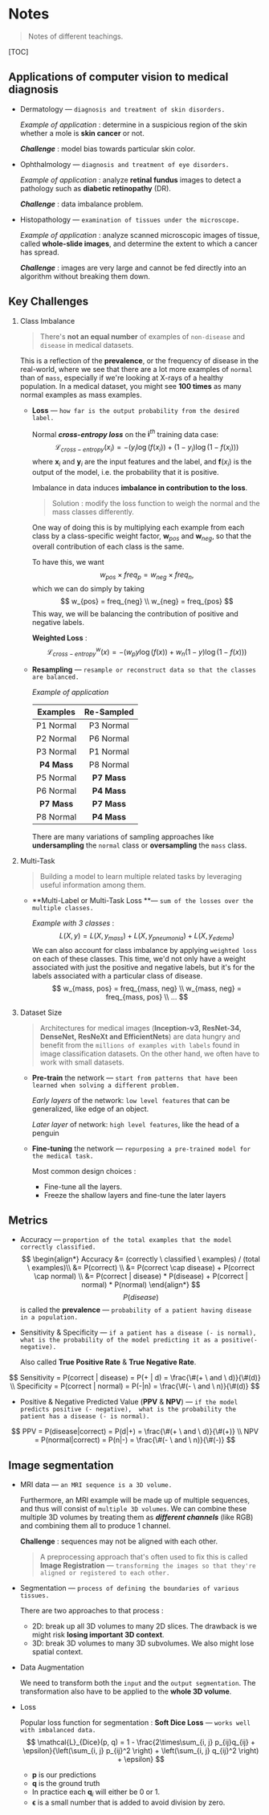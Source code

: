 # Notes

> Notes of different teachings.

[TOC]

## Applications of computer vision to medical diagnosis

- Dermatology — `diagnosis and treatment of skin disorders.`

  *Example of application* : determine in a suspicious region of the skin whether a mole is **skin cancer** or not.

  ***Challenge*** : model bias towards particular skin color.

- Ophthalmology — `diagnosis and treatment of eye disorders.`

  *Example of application* : analyze **retinal fundus** images to detect a pathology such as **diabetic retinopathy** (DR).

  ***Challenge*** : data imbalance problem.

- Histopathology — `examination of tissues under the microscope.`

  *Example of application* : analyze scanned microscopic images of tissue, called **whole-slide images**, and determine the extent to which a cancer has spread.

  ***Challenge*** : images are very large and cannot be fed directly into an algorithm without breaking them down.

## Key Challenges

1. Class Imbalance

   > There's **not an equal number** of examples of `non-disease` and `disease` in medical datasets. 

   This is a reflection of the **prevalence**, or the frequency of disease in the real-world, where we see that there are a lot more examples of `normal` than of `mass`, especially if we're looking at X-rays of a healthy population. In a medical dataset, you might see **100 times** as many normal examples as mass examples.

   * **Loss** — `how far is the output probability from the desired label.`

     Normal ***cross-entropy loss*** on the $\boldsymbol i^{th}$ training data case: 
     $$
     \mathcal{L}_{cross-entropy}(x_i) = -(y_i \log(f(x_i)) + (1-y_i) \log(1-f(x_i)))
     $$
     where $\boldsymbol x_i$ and $\boldsymbol y_i$ are the input features and the label, and $\boldsymbol f(x_i)$ is the output of the model, i.e. the probability that it is positive. 

     Imbalance in data induces **imbalance in contribution to the loss**.

     > Solution : modify the loss function to weigh the normal and the mass classes differently.

      One way of doing this is by multiplying each example from each class by a class-specific weight factor, $\boldsymbol w_{pos}$ and $\boldsymbol w_{neg}$, so that the overall contribution of each class is the same. 

     To have this, we want 
     $$
     w_{pos} \times freq_{p} = w_{neg} \times freq_{n},
     $$
     which we can do simply by taking 
     $$
     w_{pos} = freq_{neg}  \\
     w_{neg} = freq_{pos}
     $$
     This way, we will be balancing the contribution of positive and negative labels.

     **Weighted Loss** :
     $$
     \mathcal{L}_{cross-entropy}^{w}(x) = - (w_{p} y \log(f(x)) + w_{n}(1-y) \log( 1 - f(x) ) )
     $$

   * **Resampling** — `resample or reconstruct data so that the classes are balanced.`

     *Example of application*

     |  Examples   | Re-Sampled  |
     | :---------: | :---------: |
     |  P1 Normal  |  P3 Normal  |
     |  P2 Normal  |  P6 Normal  |
     |  P3 Normal  |  P1 Normal  |
     | **P4 Mass** |  P8 Normal  |
     |  P5 Normal  | **P7 Mass** |
     |  P6 Normal  | **P4 Mass** |
     | **P7 Mass** | **P7 Mass** |
     |  P8 Normal  | **P4 Mass** |

     There are many variations of sampling approaches like **undersampling** the `normal` class or **oversampling** the `mass` class.

2. Multi-Task

   > Building a model to learn multiple related tasks by leveraging useful information among them.

   * **Multi-Label or Multi-Task Loss **— `sum of the losses over the multiple classes.`

     *Example with 3 classes* :
     $$
     L(X, y) = L(X, y_{mass}) + L(X, y_{pneumonia}) + L(X, y_{edema})
     $$
     We can also account for class imbalance by applying `weighted loss` on each of these classes. This time, we'd not only have a weight associated with just the positive and negative labels, but it's for the labels associated with a particular class of disease.
     $$
     w_{mass, pos} = freq_{mass, neg}  \\
     w_{mass, neg} = freq_{mass, pos}  \\
     ...
     $$

3. Dataset Size

   >  Architectures for medical images (**Inception-v3, ResNet-34, DenseNet, ResNeXt and EfficientNets**) are data hungry and benefit from the `millions of examples with labels` found in image classification datasets. On the other hand, we often have to work with small datasets.

   * **Pre-train** the network — `start from patterns that have been learned when solving a different problem.`

     *Early layers* of the network: `low level features` that can be generalized, like edge of an object.

     *Later layer* of network: `high level features`, like the head of a penguin

   * **Fine-tuning** the network  — `repurposing a pre-trained model for the medical task.`

     Most common design choices :

     * Fine-tune all the layers.
     * Freeze the shallow layers and fine-tune the later layers

## Metrics

* Accuracy — `proportion of the total examples that the model correctly classified.`
  $$
  \begin{align*}
  Accuracy &= (correctly \ classified \ examples) / (total \ examples)\\
  &= P(correct) \\
  &= P(correct \cap disease) + P(correct \cap normal) \\
  &= P(correct | disease) * P(disease) + P(correct | normal) * P(normal)
  \end{align*}
  $$
  $$P(disease)$$ is called the **prevalence** — `probability of a patient having disease in a population.`

* Sensitivity & Specificity — `if a patient has a disease (- is normal), what is the probability of the model predicting it as a positive(- negative).` 

  Also called **True Positive Rate** & **True Negative Rate**.

$$
Sensitivity = P(correct | disease) = P(+ | d) = \frac{\#(+ \ and \ d)}{\#(d)} \\
Specificity = P(correct | normal) = P(-|n) = \frac{\#(- \ and \ n)}{\#(d)}
$$

* Positive & Negative Predicted Value (**PPV** & **NPV**) —  `if the model predicts positive (- negative),  what is the probability the patient has a disease (- is normal).` 

$$
PPV = P(disease|correct) = P(d|+) = \frac{\#(+ \ and \ d)}{\#(+)} \\
NPV = P(normal|correct) = P(n|-) = \frac{\#(- \ and \ n)}{\#(-)}
$$

## Image segmentation

* MRI data — `an MRI sequence is a 3D volume.`

  Furthermore, an MRI example will be made up of multiple sequences, and thus will consist of `multiple 3D volumes`. We can combine these multiple 3D volumes  by treating them as ***different channels*** (like RGB) and combining them all to produce 1 channel.

  **Challenge** : sequences may not be aligned with each other.

  > A preprocessing approach that's often used to fix this is called **Image Registration** — `transforming the images so that they're aligned or registered to each other.`

* Segmentation — `process of defining the boundaries of various tissues.`

  There are two approaches to that process :

  * 2D: break up all 3D volumes to many 2D slices. The drawback is we might risk **losing important 3D context**.
  * 3D: break 3D volumes to many 3D subvolumes. We also might lose spatial context.

* Data Augmentation

  We need to transform both the `input` and the `output segmentation`. The transformation also have to be applied to the **whole 3D volume**.

* Loss

  Popular loss function for segmentation : **Soft Dice Loss** — `works well with imbalanced data.`
  $$
  \mathcal{L}_{Dice}(p, q) = 1 - \frac{2\times\sum_{i, j} p_{ij}q_{ij} + \epsilon}{\left(\sum_{i, j} p_{ij}^2 \right) + \left(\sum_{i, j} q_{ij}^2 \right) + \epsilon}
  $$

  * $\boldsymbol p$ is our predictions
  * $\boldsymbol q$ is the ground truth 
  * In practice each $\boldsymbol q_i$ will either be 0 or 1. 
  * $\boldsymbol\epsilon$ is a small number that is added to avoid division by zero.
